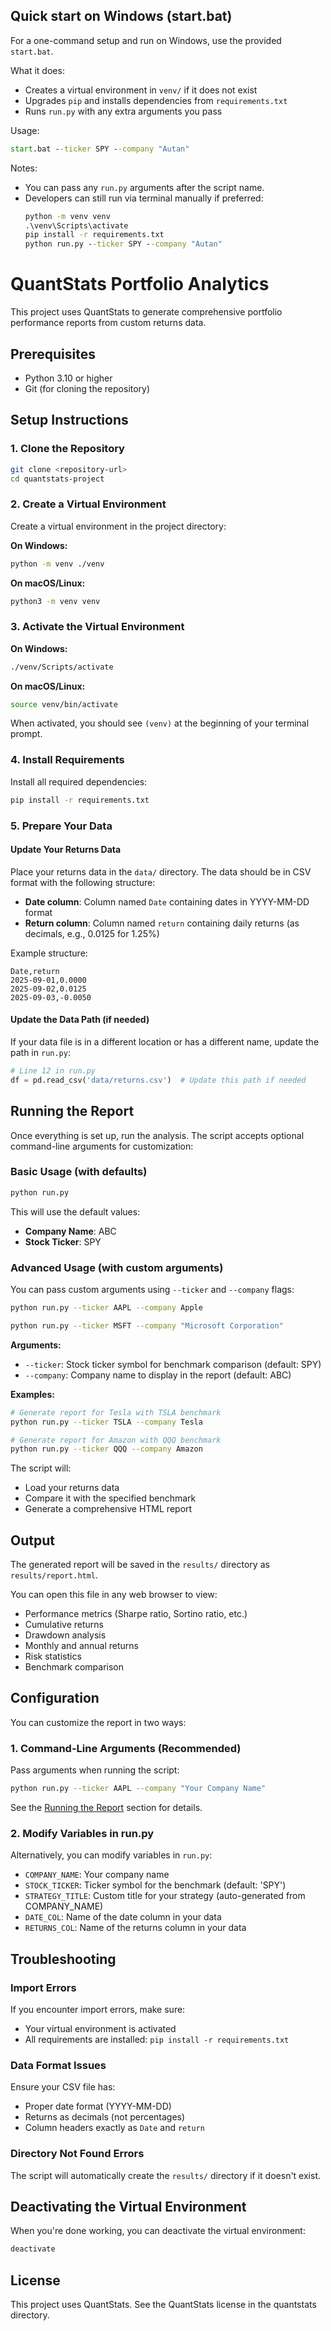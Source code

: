 ## Quick start on Windows (start.bat)

For a one-command setup and run on Windows, use the provided `start.bat`.

What it does:
- Creates a virtual environment in `venv/` if it does not exist
- Upgrades `pip` and installs dependencies from `requirements.txt`
- Runs `run.py` with any extra arguments you pass

Usage:
```bat
start.bat --ticker SPY --company "Autan"
```

Notes:
- You can pass any `run.py` arguments after the script name.
- Developers can still run via terminal manually if preferred:
  ```bat
  python -m venv venv
  .\venv\Scripts\activate
  pip install -r requirements.txt
  python run.py --ticker SPY --company "Autan"
  ```

# QuantStats Portfolio Analytics

This project uses QuantStats to generate comprehensive portfolio performance reports from custom returns data.

## Prerequisites

- Python 3.10 or higher
- Git (for cloning the repository)

## Setup Instructions

### 1. Clone the Repository

```bash
git clone <repository-url>
cd quantstats-project
```

### 2. Create a Virtual Environment

Create a virtual environment in the project directory:

**On Windows:**
```bash
python -m venv ./venv
```

**On macOS/Linux:**
```bash
python3 -m venv venv
```

### 3. Activate the Virtual Environment

**On Windows:**
```bash
./venv/Scripts/activate
```

**On macOS/Linux:**
```bash
source venv/bin/activate
```

When activated, you should see `(venv)` at the beginning of your terminal prompt.

### 4. Install Requirements

Install all required dependencies:

```bash
pip install -r requirements.txt
```

### 5. Prepare Your Data

#### Update Your Returns Data

Place your returns data in the `data/` directory. The data should be in CSV format with the following structure:

- **Date column**: Column named `Date` containing dates in YYYY-MM-DD format
- **Return column**: Column named `return` containing daily returns (as decimals, e.g., 0.0125 for 1.25%)

Example structure:
```csv
Date,return
2025-09-01,0.0000
2025-09-02,0.0125
2025-09-03,-0.0050
```

#### Update the Data Path (if needed)

If your data file is in a different location or has a different name, update the path in `run.py`:

```python
# Line 12 in run.py
df = pd.read_csv('data/returns.csv')  # Update this path if needed
```

## Running the Report

Once everything is set up, run the analysis. The script accepts optional command-line arguments for customization:

### Basic Usage (with defaults)

```bash
python run.py
```

This will use the default values:
- **Company Name**: ABC
- **Stock Ticker**: SPY

### Advanced Usage (with custom arguments)

You can pass custom arguments using `--ticker` and `--company` flags:

```bash
python run.py --ticker AAPL --company Apple
```

```bash
python run.py --ticker MSFT --company "Microsoft Corporation"
```

**Arguments:**
- `--ticker`: Stock ticker symbol for benchmark comparison (default: SPY)
- `--company`: Company name to display in the report (default: ABC)

**Examples:**
```bash
# Generate report for Tesla with TSLA benchmark
python run.py --ticker TSLA --company Tesla

# Generate report for Amazon with QQQ benchmark
python run.py --ticker QQQ --company Amazon
```

The script will:
- Load your returns data
- Compare it with the specified benchmark
- Generate a comprehensive HTML report

## Output

The generated report will be saved in the `results/` directory as `results/report.html`.

You can open this file in any web browser to view:
- Performance metrics (Sharpe ratio, Sortino ratio, etc.)
- Cumulative returns
- Drawdown analysis
- Monthly and annual returns
- Risk statistics
- Benchmark comparison

## Configuration

You can customize the report in two ways:

### 1. Command-Line Arguments (Recommended)

Pass arguments when running the script:
```bash
python run.py --ticker AAPL --company "Your Company Name"
```

See the [Running the Report](#running-the-report) section for details.

### 2. Modify Variables in run.py

Alternatively, you can modify variables in `run.py`:
- `COMPANY_NAME`: Your company name
- `STOCK_TICKER`: Ticker symbol for the benchmark (default: 'SPY')
- `STRATEGY_TITLE`: Custom title for your strategy (auto-generated from COMPANY_NAME)
- `DATE_COL`: Name of the date column in your data
- `RETURNS_COL`: Name of the returns column in your data

## Troubleshooting

### Import Errors
If you encounter import errors, make sure:
- Your virtual environment is activated
- All requirements are installed: `pip install -r requirements.txt`

### Data Format Issues
Ensure your CSV file has:
- Proper date format (YYYY-MM-DD)
- Returns as decimals (not percentages)
- Column headers exactly as `Date` and `return`

### Directory Not Found Errors
The script will automatically create the `results/` directory if it doesn't exist.

## Deactivating the Virtual Environment

When you're done working, you can deactivate the virtual environment:

```bash
deactivate
```

## License

This project uses QuantStats. See the QuantStats license in the quantstats directory.

